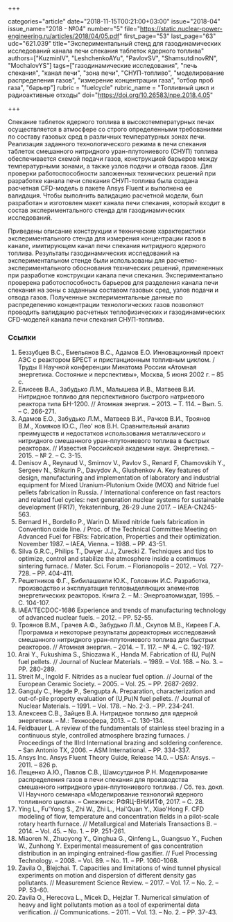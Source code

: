 +++

categories="article"
date="2018-11-15T00:21:00+03:00"
issue="2018-04"
issue_name="2018 - №04"
number="5"
file="https://static.nuclear-power-engineering.ru/articles/2018/04/05.pdf"
first_page="53"
last_page="63"
udc="621.039"
title="Экспериментальный стенд для газодинамических исследований канала печи спекания таблеток ядерного топлива"
authors=["KuzminIV", "LeshchenkoAYu", "PavlovSV", "ShamsutdinovRN", "MochalovYS"]
tags=["газодинамические исследования", "печь спекания", "канал печи", "зона печи", "СНУП-топливо", "моделирование распределения газов", "измерение концентрации газа", "отбор проб газа", "барьер"]
rubric = "fuelcycle"
rubric_name = "Топливный цикл и радиоактивные отходы"
doi="https://doi.org/10.26583/npe.2018.4.05"

+++

Спекание таблеток ядерного топлива в высокотемпературных печах осуществляется в атмосфере со строго определенными требованиями по составу газовых сред в различных температурных зонах печи. Реализация заданного технологического режима в печи спекания таблеток смешанного нитридного уран-плутониевого (СНУП) топлива обеспечивается схемой подачи газов, конструкцией барьеров между температурными зонами, а также узлов подачи и отвода газов. Для проверки работоспособности заложенных технических решений при разработке канала печи спекания СНУП-топлива была создана расчетная CFD-модель в пакете Ansys Fluent и выполнена ее валидация. Чтобы выполнить валидацию расчетной модели, был разработан и изготовлен макет канала печи спекания, который входит в состав экспериментального стенда для газодинамических исследований.

Приведены описание конструкции и технические характеристики экспериментального стенда для измерения концентрации газов в канале, имитирующем канал печи спекания нитридного ядерного топлива. Результаты газодинамических исследований на экспериментальном стенде были использованы для расчетно-экспериментального обоснования технических решений, примененных при разработке конструкции канала печи спекания. Экспериментально проверена работоспособность барьеров для разделения канала печи спекания на зоны с заданным составом газовых сред, узлов подачи и отвода газов. Полученные экспериментальные данные по распределению концентрации технологических газов позволяют проводить валидацию расчетных теплофизических и газодинамических CFD-моделей канала печи спекания СНУП-топлива.

### Ссылки

1. Беззубцев В.С., Емельянов В.С., Адамов Е.О. Инновационный проект АЭС с реактором БРЕСТ и пристанционным топливным циклом. / Труды II Научной конференции Минатома России «Атомная энергетика. Состояние и перспективы», Москва, 5 июня 2002 г. – 85 с.
2. Елисеев В.А., Забудько Л.М., Малышева И.В., Матвеев В.И. Нитридное топливо для перспективного быстрого натриевого реактора типа БН-1200. // Атомная энергия. – 2013. – Т. 114. – Вып. 5. – С. 266-271.
3. Адамов Е.О., Забудько Л.М., Матвеев В.И., Рачков В.И., Троянов В.М., Хомяков Ю.С., Лео' нов В.Н. Сравнительный анализ преимуществ и недостатков использования металлического и нитридного смешанного уран-плутониевого топлива в быстрых реакторах. // Известия Российской академии наук. Энергетика. – 2015. – № 2. – С. 3-15.
4. Denisov A., Reynaud V., Smirnov V., Pavlov S., Renard F, Chamovskih Y., Sergeev N., Shkurin P., Davydov A., Glushenkov A. Key features of design, manufacturing and implementation of laboratory and industrial equipment for Mixed Uranium-Plutonium Oxide (MOX) and Nitride fuel pellets fabrication in Russia. / International conference on fast reactors and related fuel cycles: next generation nuclear systems for sustainable development (FR17), Yekaterinburg, 26-29 June 2017. – IAEA-CN245-563.
5. Bernard H., Bordello P., Warin D. Mixed nitride fuels fabrication in Convention oxide line. / Proc. of the Technical Committee Meeting on Advanced Fuel for FBRs: Fabrication, Properties and their optimization. November 1987. – IAEA, Vienna. – 1988. – PP. 43-51.
6. Silva G.R.C., Philips T., Dwyer J.J., Zurecki Z. Techniques and tips to optimize, control and stabilize the atmosphere inside a contimuos sintering furnace. / Mater. Sci. Forum. – Florianopolis – 2012. – Vol. 727-728. – PP. 404-411.
7. Решетников Ф.Г., Бибилашвили Ю.К., Головнин И.С. Разработка, производство и эксплуатация тепловыделяющих элементов энергетических реакторов. Книга 2. – М.: Энергоатомиздат, 1995. – С. 104-107.
8. IAEA'TECDOC-1686 Experience and trends of manufacturing technology of advanced nuclear fuels. – 2012. – PP. 52-55.
9. Троянов В.М., Грачев А.Ф., Забудько Л.М., Скупов М.В., Киреев Г.А. Программа и некоторые результаты дореакторных исследований смешанного нитридного уран-плутониевого топлива для быстрых реакторов. // Атомная энергия. – 2014. – Т. 117. – № 4. – С. 192-197.
10. Arai Y., Fukushima S., Shiozawa K., Handa M. Fabrication of (U, Pu)N fuel pellets. // Journal of Nuclear Materials. – 1989. – Vol. 168. – No. 3. – PP. 280-289.
11. Streit M., Ingold F. Nitrides as a nuclear fuel option. // Journal of the European Ceramic Society. – 2005. – Vol. 25. – PP. 2687-2692.
12. Ganguly C., Hegde P., Sengupta A. Preparation, characterization and out-of-pile property evaluation of (U,Pu)N fuel pellets. // Journal of Nuclear Materials. – 1991. – Vol. 178. – No. 2-3. – PP. 234-241.
13. Алексеев С.В., Зайцев В.А. Нитридное топливо для ядерной энергетики. – М.: Техносфера, 2013. – С. 130-134.
14. Feldbauer L. A review of the fundamentals of stainless steel brazing in a continuous style, controlled atmosphere brazing furnaces. / Proceedings of the IIIrd International brazing and soldering conference. – San Antonio TX, 2006. – ASM International. – PP. 334-337.
15. Ansys Inc. Ansys Fluent Theory Guide, Release 14.0. – USA: Ansys. – 2011. – 826 p.
16. Лещенко А.Ю., Павлов С.В., Шамсутдинов Р.Н. Моделирование распределения газов в печи спекания для производства смешанного нитридного уран-плутониевого топлива. / Сб. тез. докл. VI Научного семинара «Моделирование технологий ядерного топливного цикла». – Снежинск: РФЯЦ-ВНИИТФ, 2017. – C. 28.
17. Ying L., Fu'Yong S., Zhi W., Zhi L., Hai'Quan Y., Xiao'Hong F. CFD modeling of flow, temperature and concentration fields in a pilot-scale rotary hearth furnace. // Metallurgical and Materials Transactions B. – 2014. – Vol. 45. – No. 1. – PP. 251-261.
18. Miaoren N., Zhuoyong Y., Qinghua G., Qinfeng L., Guangsuo Y., Fuchen W., Zunhong Y. Experimental measurement of gas concentration distribution in an impinging entrained-flow gasifier. // Fuel Processing Technology. – 2008. – Vol. 89. – No. 11. – PP. 1060-1068.
19. Zavila O., Blejchai. T. Capacities and limitations of wind tunnel physical experiments on motion and dispersion of different density gas pollutants. // Measurement Science Review. – 2017. – Vol. 17. – No. 2. – PP. 53-60.
20. Zavila O., Herecova L., Micek D., Hejzlar T. Numerical simulation of heavy and light pollutants motion as a tool of experimental data verification. // Communications. – 2011. – Vol. 13. – No. 2. – PP. 37-43.